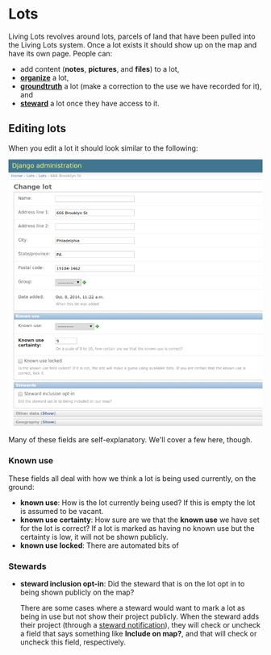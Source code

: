 # Lots

Living Lots revolves around lots, parcels of land that have been pulled into the
Living Lots system. Once a lot exists it should show up on the map and have its
own page. People can:

 * add content (**notes**, **pictures**, and **files**) to a lot,
 * [**organize**](organize) a lot,
 * [**groundtruth**](groundtruth) a lot (make a correction to the use we have recorded for it),
   and
 * [**steward**](stewards) a lot once they have access to it.

## Editing lots

When you edit a lot it should look similar to the following:

![Editing a lot in the admin backend](img/lot-edit.png)

Many of these fields are self-explanatory. We'll cover a few here, though.

### Known use

These fields all deal with how we think a lot is being used currently, on the
ground:

 * **known use**: How is the lot currently being used? If this is empty the lot
   is assumed to be vacant.
 * **known use certainty**: How sure are we that the **known use** we have set
   for the lot is correct? If a lot is marked as having no known use but the 
   certainty is low, it will not be shown publicly.
 * **known use locked**: There are automated bits of 

### Stewards

 * **steward inclusion opt-in**: Did the steward that is on the lot opt in to
   being shown publicly on the map?

    There are some cases where a steward would want to mark a lot as being in 
    use but not show their project publicly. When the steward adds their project
    (through a [steward notification](stewards)), they will check or uncheck a 
    field that says something like **Include on map?**, and that will check or 
    uncheck this field, respectively.

